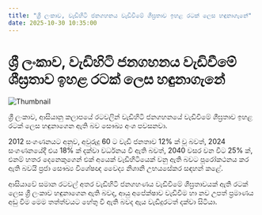 ```yaml
---
title: "ශ්‍රී ලංකාව, වැඩිහිටි ජනගහනය වැඩිවීමේ ශීඝ්‍රතාව ඉහළ රටක් ලෙස හඳුනාගැනේ"
date: 2025-10-30 10:35:00
---
```


# ශ්‍රී ලංකාව, වැඩිහිටි ජනගහනය වැඩිවීමේ ශීඝ්‍රතාව ඉහළ රටක් ලෙස හඳුනාගැනේ

![Thumbnail](https://helakuru.sgp1.cdn.digitaloceanspaces.com/esana/images/lib/older-Adults.jpg)

ශ්‍රී ලංකාව, ආසියානු කලාපයේ රටවලින් වැඩිහිටි ජනගහනයේ වැඩිවීමේ ශීඝ්‍රතාව ඉහළ රටක් ලෙස හඳුනාගෙන ඇති බව සෞඛ්‍ය අංශ පවසනවා.

2012 සංගණනයට අනුව, අවුරුදු 60 ට වැඩි ජනතාව 12% ක් වූ බවත්, 2024 සංගණනයේදී එය 18% ක් දක්වා වර්ධනය වී ඇති බවත්, 2040 වසර වන විට 25% ක්, එනම් හතර දෙනෙකුගෙන් එක් අයෙක් වැඩිහිටියෙක් වනු ඇති බවට පූරෝකථනය කර ඇති බවයි ප්‍රජා සෞඛ්‍ය විශේෂඥ වෛද්‍ය නිශානි උභයසේකර සඳහන් කළේ.

ආසියාවේ සමාන රටවල් අතර වැඩිහිටි ජනගහණය වැඩිවීමේ ශීඝ්‍රතාවයක් ඇති රටක් ලෙස ශ්‍රී ලංකාව හඳුනාගෙන ඇති බවද, ආයු අපේක්ෂාව වැඩිවීම හා නව උපත් ප්‍රමාණය අඩු වීම මෙම තත්ත්වයට හේතු වී ඇති බවද ඇය වැඩිදුරටත් දක්වා සිටියා.

